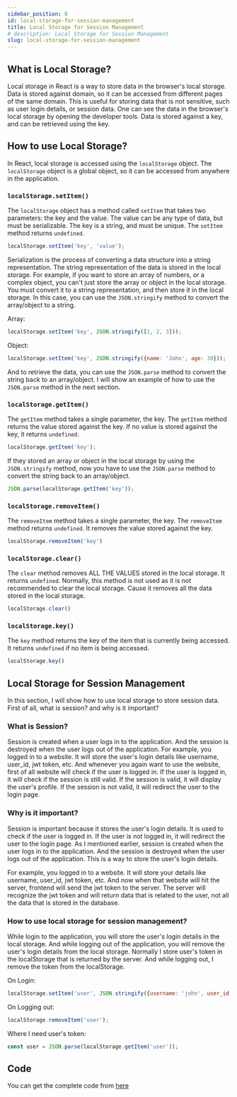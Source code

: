 ```yaml
---
sidebar_position: 8
id: local-storage-for-session-management
title: Local Storage for Session Management
# description: Local Storage for Session Management
slug: local-storage-for-session-management
---
```


## What is Local Storage?
Local storage in React is a way to store data in the browser's local storage. Data is stored against domain, so it can be accessed from different pages of the same domain. This is useful for storing data that is not sensitive, such as user login details, or session data. One can see the data in the browser's local storage by opening the developer tools. Data is stored against a key, and can be retrieved using the key.

## How to use Local Storage?
In React, local storage is accessed using the `localStorage` object. The `localStorage` object is a global object, so it can be accessed from anywhere in the application. 

### `localStorage.setItem()`
The `localStorage` object has a method called `setItem` that takes two parameters: the key and the value. The value can be any type of data, but must be serializable. The key is a string, and must be unique. The `setItem` method returns `undefined`. 

```jsx
localStorage.setItem('key', 'value');
```
Serialization is the process of converting a data structure into a string representation. The string representation of the data is stored in the local storage. For example, if you want to store an array of numbers, or a complex object, you can't just store the array or object in the local storage. You must convert it to a string representation, and then store it in the local storage. In this case, you can use the `JSON.stringify` method to convert the array/object to a string.

Array: 
```jsx
localStorage.setItem('key', JSON.stringify([1, 2, 3]));
```

Object: 
```jsx
localStorage.setItem('key', JSON.stringify({name: 'John', age: 30}));
```

And to retrieve the data, you can use the `JSON.parse` method to convert the string back to an array/object. I will show an example of how to use the `JSON.parse` method in the next section.

### `localStorage.getItem()`
The `getItem` method takes a single parameter, the key. The `getItem` method returns the value stored against the key. If no value is stored against the key, it returns `undefined`.

```jsx
localStorage.getItem('key');
```

If they stored an array or object in the local storage by using the `JSON.stringify` method, now you have to use the `JSON.parse` method to convert the string back to an array/object.

```jsx
JSON.parse(localStorage.getItem('key'));
```

### `localStorage.removeItem()`
The `removeItem` method takes a single parameter, the key. The `removeItem` method returns `undefined`. It removes the value stored against the key. 

```jsx
localStorage.removeItem('key')
```

### `localStorage.clear()`
The `clear` method removes ALL THE VALUES stored in the local storage. It returns `undefined`. Normally, this method is not used as it is not recommended to clear the local storage. Cause it removes all the data stored in the local storage.

```jsx
localStorage.clear()
```

### `localStorage.key()`
The `key` method returns the key of the item that is currently being accessed. It returns `undefined` if no item is being accessed.

```jsx
localStorage.key()
```

## Local Storage for Session Management
In this section, I will show how to use local storage to store session data. First of all, what is session? and why is it important?

### What is Session?
Session is created when a user logs in to the application. And the session is destroyed when the user logs out of the application. For example, you logged in to a website. It will store the user's login details like username, user_id, jwt token, etc. And whenever you again want to use the website, first of all website will check if the user is logged in. If the user is logged in, it will check if the session is still valid. If the session is valid, it will display the user's profile. If the session is not valid, it will redirect the user to the login page.

### Why is it important?
Session is important because it stores the user's login details. It is used to check if the user is logged in. If the user is not logged in, it will redirect the user to the login page. As I mentioned earlier, session is created when the user logs in to the application. And the session is destroyed when the user logs out of the application. This is a way to store the user's login details. 

For example, you logged in to a website. It will store your details like username, user_id, jwt token, etc. And now when that website will hit the server, frontend will send the jwt token to the server. The server will recognize the jwt token and will return data that is related to the user, not all the data that is stored in the database.

### How to use local storage for session management?
While login to the application, you will store the user's login details in the local storage. And while logging out of the application, you will remove the user's login details from the local storage. Normally I store user's token in the localStorage that is returned by the server. And while logging out, I remove the token from the localStorage.

On Login:
```jsx
localStorage.setItem('user', JSON.stringify({username: 'john', user_id: 1, token: 'jwt token'}));
```
On Logging out:
```jsx
localStorage.removeItem('user');
```

Where I need user's token:
```jsx
const user = JSON.parse(localStorage.getItem('user'));
```

## Code
You can get the complete code from [here](https://github.com/mrizwanashiq/learning-react-js/tree/example/routes)